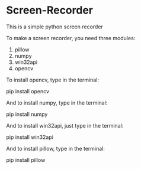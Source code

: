 # Screen-Recorder
This is a simple python screen recorder

To make a screen recorder, you need three modules:
1. pillow
2. numpy
3. win32api
4. opencv

To install opencv, type in the terminal:

pip install opencv

And to install numpy, type in the terminal:

pip install numpy

And to install win32api, just type in the terminal:

pip install win32api

And to install pillow, type in the terminal:

pip install pillow

